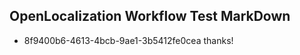 ## OpenLocalization Workflow Test MarkDown
* 8f9400b6-4613-4bcb-9ae1-3b5412fe0cea 
thanks!<!--HONumber=Mar16_HO1-->
